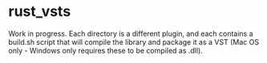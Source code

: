 # rust_vsts

Work in progress. Each directory is a different plugin, and each contains a build.sh script that will compile the library and package it as a VST (Mac OS only - Windows only requires these to be compiled as .dll).